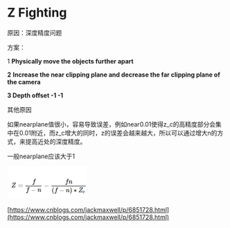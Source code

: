 # Z Fighting

原因：深度精度问题

方案： 

1 **Physically move the objects further apart**

**2**  **Increase the near clipping plane and decrease the far clipping plane of the camera**

**3 Depth offset -1 -1**

其他原因

如果nearplane值很小，容易导致误差，例如near0.01使得z\_c的高精度部分会集中在0.01附近，而z\_c增大的同时，z的误差会越来越大，所以可以通过增大n的方式，来提高近处的深度精度。

一般nearplane应该大于1

![&#x63A8;&#x5BFC;&#x8BBE;&#x5907;z&#x7684;&#x516C;&#x5F0F;&#xFF0C;z\_c&#x8868;&#x793A;camera&#x7A7A;&#x95F4;z](../../.gitbook/assets/image%20%28237%29.png)



[https://www.cnblogs.com/jackmaxwell/p/6851728.html](https://www.cnblogs.com/jackmaxwell/p/6851728.html)

